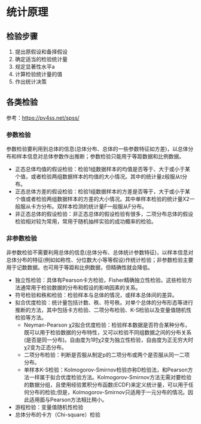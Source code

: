 # 统计原理

## 检验步骤
1. 提出原假设和备择假设
2. 确定适当的检验统计量
3. 规定显著性水平a
4. 计算检验统计量的值
5. 作出统计决策

## 各类检验
参考：https://py4ss.net/spss/

### 参数检验
参数检验要利用到总体的信息(总体分布、总体的一些参数特征如方差)，以总体分布和样本信息对总体参数作出推断；参数检验只能用于等距数据和比例数据。

- 正态总体均值的假设检验：检验1组数据样本的均值是否等于、大于或小于某个值，或者检验两组数据样本的均值的大小情况。其中的统计量z般服从t分布。
- 正态总体方差的假设检验：检验1组数据样本的方差是否等于，大于或小于某个值或者检验两组数据样本的方差的大小情况。其中单样本检验的统计量X2一般服从卡方分布。双样本检测的统计量F一般服从F分布。
- 非正态总体的假设检验：非正态总体的假设检验有很多，二项分布总体的假设检验相对较为常用，常用于随机抽样实验的成功概率的检验。

### 非参数检验
非参数检验不需要利用总体的信息(总体分布、总体统计参数特征)，以样本信息对总体分布的特征(例如如称性、分位数大小等等假设)作统计检验；非参数检验主要用于记数数据。也可用于等距和比例数据，但精确性就会降低。


- 独立性检验：具体有Pearson卡方检验，Fisher精确独立性检验。这些检验方法通常用于检验数据的分布和假设的影响因素的关系。
- 符号检验和秩和检验：检验样本与总体的情况，或样本总体间的差异。
- 拟合优度检验：统计量包括计数、秩、符号秩。对单个总体的分布形态等进行推断的方法，其中包括卡方检验、二项分布检验、K-S检验以及变量值随机性检验等方法。
    - Neyman-Pearson χ2拟合优度检验：检验样本数据是否符合某种分布，既可以用于检验数据的分布特性，又可以检验不同组数据之间的分布关系(是否是同一分布)。自由度为1时χ2变为独立性检验，自由度为正无穷大时χ2变为正态分布。
    - 二项分布检验：判断是否服从制定p的二项分布或两个是否服从同一二项分布。
    - 单样本K-S检验：Kolmogorov-Smirnov检验亦称D检验法，和Pearson方法一样属于拟合优度检验方法。Kolmogorov-Smirnov方法无需对要检验的数据分组，且使用经验累积分布函数(ECDF)来定义统计量，可以用于任何分布的检验;但是，Kolmogorov-Smirnov只适用于一元分布的情况。因此适用面与Pearson方法相比稍小。
- 游程检验：变量值随机性检验
- 总体分布的卡方（Chi-square）检验
